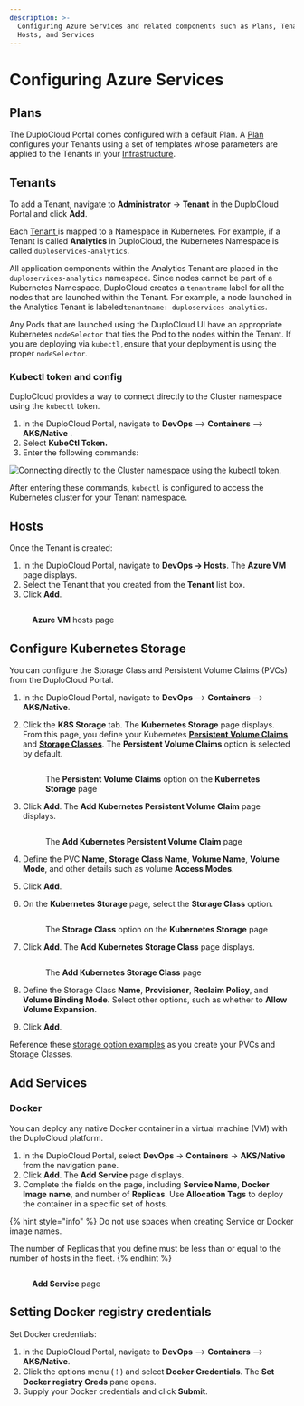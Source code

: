 ```yaml
---
description: >-
  Configuring Azure Services and related components such as Plans, Tenants,
  Hosts, and Services
---
```


# Configuring Azure Services

## Plans <a href="#2-toc-title" id="2-toc-title"></a>

The DuploCloud Portal comes configured with a default Plan. A [Plan](../../../getting-started/application-focussed-interface/plan.md) configures your Tenants using a set of templates whose parameters are applied to the Tenants in your [Infrastructure](../infrastructure.md).

## Tenants <a href="#2-toc-title" id="2-toc-title"></a>

To add a Tenant, navigate to **Administrator** -> **Tenant** in the DuploCloud Portal and click **Add**.

Each [Tenant ](../tenants.md)is mapped to a Namespace in Kubernetes. For example, if a Tenant is called **Analytics** in DuploCloud, the Kubernetes Namespace is called `duploservices-analytics`.&#x20;

All application components within the Analytics Tenant are placed in the `duploservices-analytics` namespace. Since nodes cannot be part of a Kubernetes Namespace, DuploCloud creates a `tenantname` label for all the nodes that are launched within the Tenant. For example, a node launched in the Analytics Tenant is labeled`tenantname: duploservices-analytics`.&#x20;

Any Pods that are launched using the DuploCloud UI have an appropriate Kubernetes `nodeSelector` that ties the Pod to the nodes within the Tenant. If you are deploying via `kubectl,`ensure that your deployment is using the proper `nodeSelector`.

### Kubectl token and config

DuploCloud provides a way to connect directly to the Cluster namespace using the `kubectl` token.&#x20;

1. In the DuploCloud Portal, navigate to **DevOps** --> **Containers** --> **AKS/Native** .
2. Select **KubeCtl Token.**
3. Enter the following commands:

![Connecting directly to the Cluster namespace using the kubectl token. ](<../../../.gitbook/assets/image (1) (3).png>)

After entering these commands,  `kubectl` is configured to access the Kubernetes cluster for your Tenant namespace.

## Hosts <a href="#3-toc-title" id="3-toc-title"></a>

Once the Tenant is created:

1. In the DuploCloud Portal, navigate to **DevOps -> Hosts**. The **Azure VM** page displays.&#x20;
2. Select the Tenant that you created from the **Tenant** list box.&#x20;
3. Click **Add**.

<figure><img src="../../../.gitbook/assets/Azure_Hosts.png" alt=""><figcaption><p><strong>Azure VM</strong> hosts page</p></figcaption></figure>

## Configure Kubernetes Storage

You can configure the Storage Class and Persistent Volume Claims (PVCs) from the DuploCloud Portal.&#x20;

1. In the DuploCloud Portal, navigate to **DevOps** --> **Containers** --> **AKS/Native**.
2.  Click the **K8S Storage** tab. The **Kubernetes Storage** page displays. From this page, you define your Kubernetes [**Persistent Volume Claims**](https://kubernetes.io/docs/concepts/storage/persistent-volumes/) and [**Storage Classes**](https://kubernetes.io/docs/concepts/storage/storage-classes/). The **Persistent Volume Claims** option is selected by default.

    <figure><img src="../../../.gitbook/assets/Azure_PVC.png" alt=""><figcaption><p>The <strong>Persistent Volume Claims</strong> option on the <strong>Kubernetes Storage</strong> page</p></figcaption></figure>
3.  Click **Add**. The **Add Kubernetes Persistent Volume Claim** page displays.

    <figure><img src="../../../.gitbook/assets/Azure_PVC_Add.png" alt=""><figcaption><p>The <strong>Add Kubernetes Persistent Volume Claim</strong> page</p></figcaption></figure>
4. Define the PVC **Name**, **Storage Class Name**, **Volume Name**, **Volume Mode**, and other details such as volume **Access Modes**.
5. Click **Add**.
6.  On the **Kubernetes Storage** page, select the **Storage Class** option.&#x20;

    <figure><img src="../../../.gitbook/assets/Azure_Storage_Class.png" alt=""><figcaption><p>The <strong>Storage Class</strong> option on the <strong>Kubernetes Storage</strong> page</p></figcaption></figure>
7.  Click **Add**. The **Add Kubernetes Storage Class** page displays.

    <figure><img src="../../../.gitbook/assets/Azure_Storage_Class_Add.png" alt=""><figcaption><p>The <strong>Add Kubernetes Storage Class</strong> page</p></figcaption></figure>
8. Define the Storage Class **Name**, **Provisioner**, **Reclaim Policy**, and **Volume Binding Mode.** Select other options, such as whether to **Allow Volume Expansion**.
9. Click **Add**.

Reference these [storage option examples](storage-options.md) as you create your PVCs and Storage Classes.

## Add Services

### Docker <a href="#0-toc-title" id="0-toc-title"></a>

You can deploy any native Docker container in a virtual machine (VM) with the DuploCloud platform.&#x20;

1. In the DuploCloud Portal, select **DevOps** -> **Containers** -> **AKS/Native** from the navigation pane.&#x20;
2. Click **Add**. The **Add Service** page displays.
3. Complete the fields on the page, including **Service Name**, **Docker Image** **name**, and number of **Replicas**. Use **Allocation Tags** to deploy the container in a specific set of hosts.&#x20;

{% hint style="info" %}
Do not use spaces when creating Service or Docker image names.

The number of Replicas that you define must be less than or equal to the number of hosts in the fleet.
{% endhint %}

<figure><img src="../../../.gitbook/assets/Azure_Add_Service.png" alt=""><figcaption><p><strong>Add Service</strong> page</p></figcaption></figure>

## Setting Docker registry credentials <a href="#4-toc-title" id="4-toc-title"></a>

Set Docker credentials:

1. In the DuploCloud Portal, navigate to **DevOps** --> **Containers** --> **AKS/Native**.
2. Click the options menu ( ⁞ ) and select **Docker Credentials**. The **Set Docker registry Creds** pane opens.
3. Supply your Docker credentials and click **Submit**.
